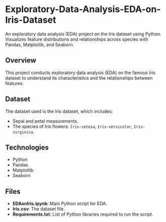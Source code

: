 # Exploratory-Data-Analysis-EDA-on-Iris-Dataset
An exploratory data analysis (EDA) project on the Iris dataset using Python. Visualizes feature distributions and relationships across species with Pandas, Matplotlib, and Seaborn.

## Overview
This project conducts exploratory data analysis (EDA) on the famous Iris dataset to understand its characteristics and the relationships between features.

## Dataset
The dataset used is the Iris dataset, which includes:
- Sepal and petal measurements.
- The species of Iris flowers: `Iris-setosa`, `Iris-versicolor`, `Iris-virginica`.

## Technologies
- Python
- Pandas
- Matplotlib
- Seaborn

## Files
- **EDAonIris.ipynb**: Main Python script for EDA.
- **Iris.csv**: The dataset file.
- **Requirements.txt**: List of Python libraries required to run the script.
